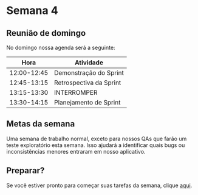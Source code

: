 # Semana 4

## Reunião de domingo

No domingo nossa agenda será a seguinte:

| Hora | Atividade |
| ----------- | -------------------- |
| 12:00-12:45 | Demonstração do Sprint |
| 12:45-13:15 | Retrospectiva da Sprint |
| 13:15-13:30 | INTERROMPER |
| 13:30-14:15 | Planejamento de Sprint |

## Metas da semana

Uma semana de trabalho normal, exceto para nossos QAs que farão um teste exploratório esta semana. Isso ajudará a identificar quais bugs ou inconsistências menores entraram em nosso aplicativo.

## Preparar?

Se você estiver pronto para começar suas tarefas da semana, clique [aqui](./MAKEME.md).
